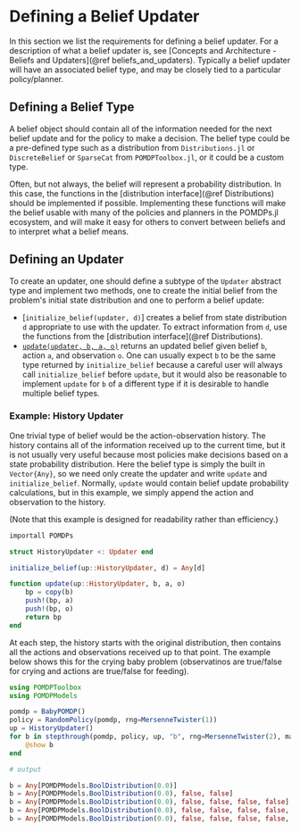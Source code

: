 # Defining a Belief Updater

In this section we list the requirements for defining a belief updater.
For a description of what a belief updater is, see [Concepts and Architecture - Beliefs and Updaters](@ref beliefs_and_updaters).
Typically a belief updater will have an associated belief type, and may be closely tied to a particular policy/planner.

## Defining a Belief Type

A belief object should contain all of the information needed for the next belief update and for the policy to make a decision.
The belief type could be a pre-defined type such as a distribution from `Distributions.jl` or `DiscreteBelief` or `SparseCat` from `POMDPToolbox.jl`, or it could be a custom type.

Often, but not always, the belief will represent a probability distribution.
In this case, the functions in the [distribution interface](@ref Distributions) should be implemented if possible.
Implementing these functions will make the belief usable with many of the policies and planners in the POMDPs.jl ecosystem, and will make it easy for others to convert between beliefs and to interpret what a belief means.

## Defining an Updater

To create an updater, one should define a subtype of the `Updater` abstract type and implement two methods, one to create the initial belief from the problem's initial state distribution and one to perform a belief update:

- [`initialize_belief(updater, d)`] creates a belief from state distribution `d` appropriate to use with the updater. To extract information from `d`, use the functions from the [distribution interface](@ref Distributions).
- [`update(updater, b, a, o)`](@ref) returns an updated belief given belief `b`, action `a`, and observation `o`. One can usually expect `b` to be the same type returned by `initialize_belief` because a careful user will always call `initialize_belief` before `update`, but it would also be reasonable to implement `update` for `b` of a different type if it is desirable to handle multiple belief types.

### Example: History Updater

One trivial type of belief would be the action-observation history.
The history contains all of the information received up to the current time, but it is not usually very useful because most policies make decisions based on a state probability distribution.
Here the belief type is simply the built in `Vector{Any}`, so we need only create the updater and write `update` and `initialize_belief`.
Normally, `update` would contain belief update probability calculations, but in this example, we simply append the action and observation to the history.

(Note that this example is designed for readability rather than efficiency.)

```julia
importall POMDPs

struct HistoryUpdater <: Updater end

initialize_belief(up::HistoryUpdater, d) = Any[d]

function update(up::HistoryUpdater, b, a, o)
    bp = copy(b)
    push!(bp, a)
    push!(bp, o)
    return bp
end
```

At each step, the history starts with the original distribution, then contains all the actions and observations received up to that point. The example below shows this for the crying baby problem (observatinos are true/false for crying and actions are true/false for feeding).

```julia
using POMDPToolbox
using POMDPModels

pomdp = BabyPOMDP()
policy = RandomPolicy(pomdp, rng=MersenneTwister(1))
up = HistoryUpdater()
for b in stepthrough(pomdp, policy, up, "b", rng=MersenneTwister(2), max_steps=5)
    @show b
end

# output

b = Any[POMDPModels.BoolDistribution(0.0)]
b = Any[POMDPModels.BoolDistribution(0.0), false, false]
b = Any[POMDPModels.BoolDistribution(0.0), false, false, false, false]
b = Any[POMDPModels.BoolDistribution(0.0), false, false, false, false, true, false]
b = Any[POMDPModels.BoolDistribution(0.0), false, false, false, false, true, false, true, false]
```
